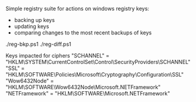 Simple registry suite for actions on windows registry keys:
- backing up keys
- updating keys
- comparing changes to the most recent backups of keys

./reg-bkp.ps1
./reg-diff.ps1


Keys impacted for ciphers
"SCHANNEL" = "HKLM\SYSTEM\CurrentControlSet\Control\SecurityProviders\SCHANNEL"
"SSL" = "HKLM\SOFTWARE\Policies\Microsoft\Cryptography\Configuration\SSL"
"Wow6432Node" = "HKLM\SOFTWARE\Wow6432Node\Microsoft\.NETFramework" 
"NETFramework" = "HKLM\SOFTWARE\Microsoft\.NETFramework"
